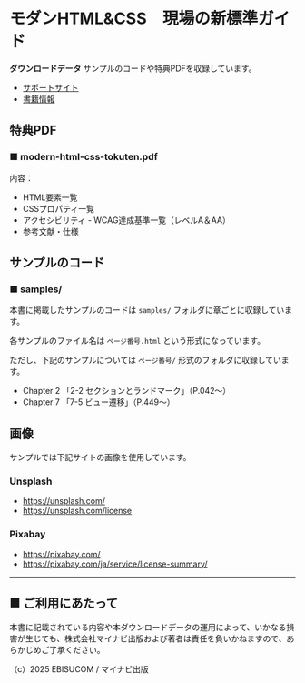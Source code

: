 # モダンHTML&CSS　現場の新標準ガイド

**ダウンロードデータ**
サンプルのコードや特典PDFを収録しています。

* [サポートサイト](https://book.mynavi.jp/supportsite/detail/9784839986933.html) 
* [書籍情報](https://ebisu.com/modern-html-css/)


## 特典PDF

### ■ modern-html-css-tokuten.pdf

内容：
- HTML要素一覧
- CSSプロパティ一覧
- アクセシビリティ - WCAG達成基準一覧（レベルA＆AA）
- 参考文献・仕様


## サンプルのコード

### ■ samples/

本書に掲載したサンプルのコードは `samples/` フォルダに章ごとに収録しています。

各サンプルのファイル名は `ページ番号.html` という形式になっています。

ただし、下記のサンプルについては `ページ番号/` 形式のフォルダに収録しています。
 
- Chapter 2 「2-2 セクションとランドマーク」（P.042～）
- Chapter 7 「7-5 ビュー遷移」（P.449～）


## 画像

サンプルでは下記サイトの画像を使用しています。

### Unsplash
- https://unsplash.com/
- https://unsplash.com/license

### Pixabay
- https://pixabay.com/
- https://pixabay.com/ja/service/license-summary/



-----------------------------------------------

## ■ ご利用にあたって

本書に記載されている内容や本ダウンロードデータの運用によって、いかなる損害が生じても、株式会社マイナビ出版および著者は責任を負いかねますので、あらかじめご了承ください。

（c）2025 EBISUCOM / マイナビ出版